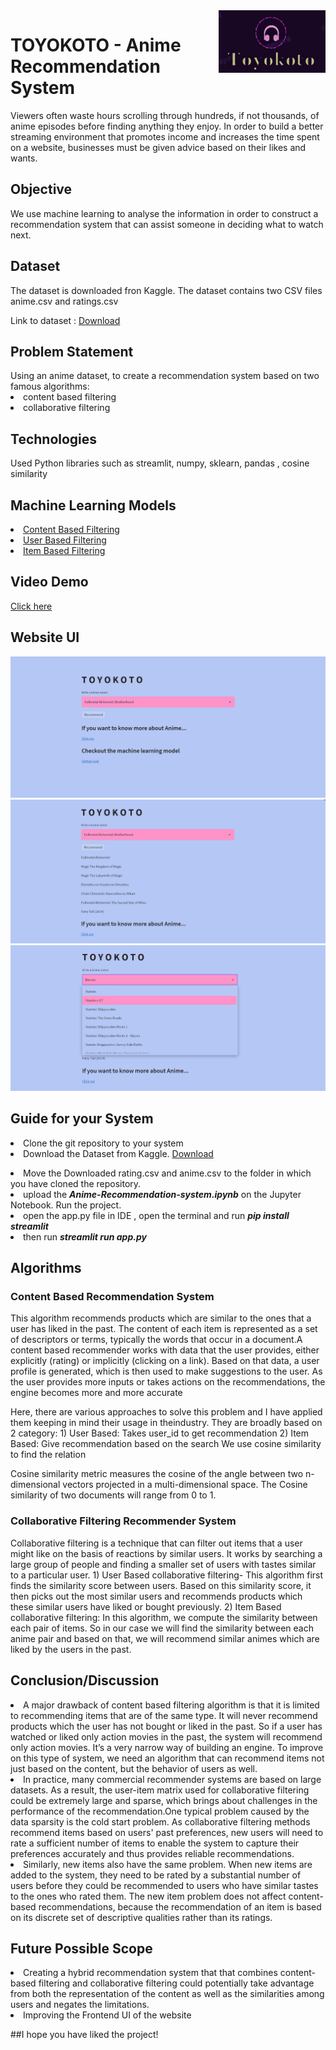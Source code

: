 <a href="https://myanimelist.net/">
    <img src="https://github.com/Anushka-Gamad/Microsoft-Engage-22/blob/main/images/Logo1.png" alt="toyokoto" title="toyokoto" align="right" height="100" />
</a>

# TOYOKOTO - Anime Recommendation System
Viewers often waste hours scrolling through hundreds, if not thousands, of anime episodes before finding anything they enjoy. In order to build a better streaming environment that promotes income and increases the time spent on a website, businesses must be given advice based on their likes and wants.


<h2>Objective</h2>
We use machine learning to analyse the information in order to construct a recommendation system that can assist someone in deciding what to watch next.


<h2>Dataset</h2>
The dataset is downloaded fron Kaggle. The dataset contains two CSV files anime.csv and ratings.csv 
<p>Link to dataset : <a href="https://www.kaggle.com/datasets/CooperUnion/anime-recommendations-database">Download</a></p>


<h2>Problem Statement</h2>
Using an anime dataset, to create a recommendation system based on two famous algorithms:
<li>content based filtering </li>
<li>collaborative filtering</li>


<h2>Technologies</h2>
Used Python libraries such as streamlit, numpy, sklearn, pandas , cosine similarity


<h2>Machine Learning Models</h2>
<li><a href="https://github.com/Anushka-Gamad/Microsoft-Engage-22/blob/main/Anime-Recommendation-system.ipynb">Content Based Filtering</a></li>
<li><a href="https://github.com/Anushka-Gamad/Microsoft-Engage-22/blob/main/User%20Based%20Collaborative%20filtering.ipynb">User Based Filtering</a></li>
<li><a href="https://github.com/Anushka-Gamad/Microsoft-Engage-22/blob/main/Item%20Based%20Collaborative%20filtering.ipynb">Item Based Filtering</a></li>


<h2>Video Demo</h2>
<a href="https://drive.google.com/file/d/1T2NpU394xp4LxyDRR5C6KAqkeKWH5xCT/view?usp=sharing">Click here</a>


<h2>Website UI</h2>
<img src="https://github.com/Anushka-Gamad/Microsoft-Engage-22/blob/main/images/image1.png" alt="toyokoto" title="image1" align="centre"/>
<img src="https://github.com/Anushka-Gamad/Microsoft-Engage-22/blob/main/images/image2.png" alt="toyokoto" title="image2" align="centre"/>
<img src="https://github.com/Anushka-Gamad/Microsoft-Engage-22/blob/main/images/image3.png" alt="toyokoto" title="image3" align="centre"/>



<h2>Guide for your System</h2>
<li>Clone the git repository to your system</li>
<li>Download the Dataset from Kaggle. <a href="https://www.kaggle.com/datasets/CooperUnion/anime-recommendations-database">Download</a></p></li>
<li>Move the Downloaded rating.csv and anime.csv to the folder in which you have cloned the repository.</li>
<li>upload the <b><i>Anime-Recommendation-system.ipynb</i></b> on the Jupyter Notebook. Run the project.</li>
    <li>open the app.py file in IDE , open the terminal and run <b><i>pip install streamlit</b></i></li>
    <li>then run <b><i>streamlit run app.py</i></b></li>


<h2>Algorithms</h2>
<h3>Content Based Recommendation System</h3>
<p>This algorithm recommends products which are similar to the ones that a user has liked in the past. The content of each
item is represented as a set of descriptors or terms, typically the words that occur in a document.A content based recommender
works with data that the user provides, either explicitly (rating) or implicitly (clicking on a link). Based on that data, a user profile is
generated, which is then used to make suggestions to the user. As the user provides more inputs or takes actions on the
    recommendations, the engine becomes more and more accurate</p>
    
<p>Here, there are various approaches to solve this problem and I have applied them keeping in mind their usage in theindustry.
They are broadly based on 2 category:
1) User Based: Takes user_id to get recommendation
2) Item Based: Give recommendation based on the search
    We use cosine similarity to find the relation</p>
<p>Cosine similarity metric measures the cosine of the angle between two n-dimensional vectors projected in a
    multi-dimensional space. The Cosine similarity of two documents will range from 0 to 1.</p>

 <h3>Collaborative Filtering Recommender System</h3>
Collaborative filtering is a technique that can filter out items that a user might like on the basis of reactions by similar users. It works by
searching a large group of people and finding a smaller set of users with tastes similar to a particular user.
1) User Based collaborative filtering- This algorithm first finds the similarity score between users. Based on this
similarity score, it then picks out the most similar users and recommends products which these similar users have liked
or bought previously.
2) Item Based collaborative filtering: In this algorithm, we compute the similarity between each pair of items. So in our
case we will find the similarity between each anime pair and based on that, we will recommend similar animes which
are liked by the users in the past.

  
 <h2>Conclusion/Discussion</h2>
<li>A major drawback of content based filtering algorithm is that it is limited to recommending items that are of the same type. It will never
recommend products which the user has not bought or liked in the past. So if a user has watched or liked only action movies in
the past, the system will recommend only action movies. It’s a very narrow way of building an engine.
To improve on this type of system, we need an algorithm that can recommend items not just based on the content, but the
  behavior of users as well.</li>
<li>In practice, many commercial recommender systems are based on large datasets. As a result, the user-item matrix used
for collaborative filtering could be extremely large and sparse, which brings about challenges in the performance of the
recommendation.One typical problem caused by the data sparsity is the cold start problem. As collaborative filtering
methods recommend items based on users' past preferences, new users will need to rate a sufficient number of items to
enable the system to capture their preferences accurately and thus provides reliable recommendations.</li>
<li>Similarly, new items also have the same problem. When new items are added to the system, they need to be rated by a
substantial number of users before they could be recommended to users who have similar tastes to the ones who
rated them. The new item problem does not affect content-based recommendations, because the recommendation of
  an item is based on its discrete set of descriptive qualities rather than its ratings.</li>
  
  
  <h2>Future Possible Scope</h2>
<li>Creating a hybrid recommendation system that that combines content-based filtering and collaborative filtering could
potentially take advantage from both the representation of the content as well as the similarities among users and
negates the limitations.</li>
<li>Improving the Frontend UI of the website</li>

##I hope you have liked the project!
